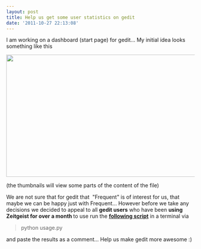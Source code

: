```yaml
---
layout: post
title: Help us get some user statistics on gedit
date: '2011-10-27 22:13:08'
---
```


I am working on a dashboard (start page) for gedit... My initial idea looks something like this

<a href="http://geekyogre.com/content/images/2011/10/EHbnt1.png"><img class="alignnone size-full wp-image-2054" title="EHbnt" src="http://geekyogre.com/content/images/2011/10/EHbnt1.png" alt="" width="554" height="326" /></a>

(the thumbnails will view some parts of the content of the file)

We are not sure that for gedit that  "Frequent" is of interest for us, that maybe we can be happy just with Frequent... However before we take any decisions we decided to appeal to all <strong>gedit users</strong> who have been <strong>using Zeitgeist for over a month </strong>to use run the <a href="http://dl.dropbox.com/u/7162902/usage.py"><strong>following script</strong></a> in a terminal via
<blockquote>python usage.py</blockquote>
and paste the results as a comment... Help us make gedit more awesome :)